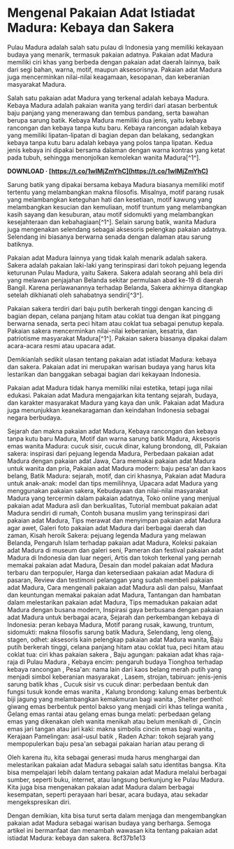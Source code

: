 
 
# Mengenal Pakaian Adat Istiadat Madura: Kebaya dan Sakera
 
Pulau Madura adalah salah satu pulau di Indonesia yang memiliki kekayaan budaya yang menarik, termasuk pakaian adatnya. Pakaian adat Madura memiliki ciri khas yang berbeda dengan pakaian adat daerah lainnya, baik dari segi bahan, warna, motif, maupun aksesorisnya. Pakaian adat Madura juga mencerminkan nilai-nilai keagamaan, kesopanan, dan keberanian masyarakat Madura.
 
Salah satu pakaian adat Madura yang terkenal adalah kebaya Madura. Kebaya Madura adalah pakaian wanita yang terdiri dari atasan berbentuk baju panjang yang menerawang dan tembus pandang, serta bawahan berupa sarung batik. Kebaya Madura memiliki dua jenis, yaitu kebaya rancongan dan kebaya tanpa kutu baru. Kebaya rancongan adalah kebaya yang memiliki lipatan-lipatan di bagian depan dan belakang, sedangkan kebaya tanpa kutu baru adalah kebaya yang polos tanpa lipatan. Kedua jenis kebaya ini dipakai bersama dalaman dengan warna kontras yang ketat pada tubuh, sehingga menonjolkan kemolekan wanita Madura[^1^].
 
**DOWNLOAD · [https://t.co/1wlMjZmYhC](https://t.co/1wlMjZmYhC)**


 
Sarung batik yang dipakai bersama kebaya Madura biasanya memiliki motif tertentu yang melambangkan makna filosofis. Misalnya, motif parang rusak yang melambangkan keteguhan hati dan kesetiaan, motif kawung yang melambangkan kesucian dan kemuliaan, motif truntum yang melambangkan kasih sayang dan kesuburan, atau motif sidomukti yang melambangkan kesejahteraan dan kebahagiaan[^1^]. Selain sarung batik, wanita Madura juga mengenakan selendang sebagai aksesoris pelengkap pakaian adatnya. Selendang ini biasanya berwarna senada dengan dalaman atau sarung batiknya.
 
Pakaian adat Madura lainnya yang tidak kalah menarik adalah sakera. Sakera adalah pakaian laki-laki yang terinspirasi dari tokoh pejuang legenda keturunan Pulau Madura, yaitu Sakera. Sakera adalah seorang ahli bela diri yang melawan penjajahan Belanda sekitar permulaan abad ke-19 di daerah Bangil. Karena perlawanannya terhadap Belanda, Sakera akhirnya ditangkap setelah dikhianati oleh sahabatnya sendiri[^3^].
 
Pakaian sakera terdiri dari baju putih berkerah tinggi dengan kancing di bagian depan, celana panjang hitam atau coklat tua dengan ikat pinggang berwarna senada, serta peci hitam atau coklat tua sebagai penutup kepala. Pakaian sakera mencerminkan nilai-nilai keberanian, kesatria, dan patriotisme masyarakat Madura[^1^]. Pakaian sakera biasanya dipakai dalam acara-acara resmi atau upacara adat.
 
Demikianlah sedikit ulasan tentang pakaian adat istiadat Madura: kebaya dan sakera. Pakaian adat ini merupakan warisan budaya yang harus kita lestarikan dan banggakan sebagai bagian dari kekayaan Indonesia.

Pakaian adat Madura tidak hanya memiliki nilai estetika, tetapi juga nilai edukasi. Pakaian adat Madura mengajarkan kita tentang sejarah, budaya, dan karakter masyarakat Madura yang kaya dan unik. Pakaian adat Madura juga menunjukkan keanekaragaman dan keindahan Indonesia sebagai negara berbudaya.
 
Sejarah dan makna pakaian adat Madura,  Kebaya rancongan dan kebaya tanpa kutu baru Madura,  Motif dan warna sarung batik Madura,  Aksesoris emas wanita Madura: cucuk sisir, cucuk dinar, kalung brondong, dll,  Pakaian sakera: inspirasi dari pejuang legenda Madura,  Perbedaan pakaian adat Madura dengan pakaian adat Jawa,  Cara memakai pakaian adat Madura untuk wanita dan pria,  Pakaian adat Madura modern: baju pesa'an dan kaos belang,  Batik Madura: sejarah, motif, dan ciri khasnya,  Pakaian adat Madura untuk anak-anak: model dan tips memilihnya,  Upacara adat Madura yang menggunakan pakaian sakera,  Kebudayaan dan nilai-nilai masyarakat Madura yang tercermin dalam pakaian adatnya,  Toko online yang menjual pakaian adat Madura asli dan berkualitas,  Tutorial membuat pakaian adat Madura sendiri di rumah,  Contoh busana muslim yang terinspirasi dari pakaian adat Madura,  Tips merawat dan menyimpan pakaian adat Madura agar awet,  Galeri foto pakaian adat Madura dari berbagai daerah dan zaman,  Kisah heroik Sakera: pejuang legenda Madura yang melawan Belanda,  Pengaruh Islam terhadap pakaian adat Madura,  Koleksi pakaian adat Madura di museum dan galeri seni,  Pameran dan festival pakaian adat Madura di Indonesia dan luar negeri,  Artis dan tokoh terkenal yang pernah memakai pakaian adat Madura,  Desain dan model pakaian adat Madura terbaru dan terpopuler,  Harga dan ketersediaan pakaian adat Madura di pasaran,  Review dan testimoni pelanggan yang sudah membeli pakaian adat Madura,  Cara mengenali pakaian adat Madura asli dan palsu,  Manfaat dan keuntungan memakai pakaian adat Madura,  Tantangan dan hambatan dalam melestarikan pakaian adat Madura,  Tips memadukan pakaian adat Madura dengan busana modern,  Inspirasi gaya berbusana dengan pakaian adat Madura untuk berbagai acara,  Sejarah dan perkembangan kebaya di Indonesia: peran kebaya Madura,  Motif parang rusak, kawung, truntum, sidomukti: makna filosofis sarung batik Madura,  Selendang, leng oleng, stagen, odhet: aksesoris kain pelengkap pakaian adat Madura wanita,  Baju putih berkerah tinggi, celana panjang hitam atau coklat tua, peci hitam atau coklat tua: ciri khas pakaian sakera ,  Baju agungan: pakaian adat khas raja-raja di Pulau Madura ,  Kebaya encim: pengaruh budaya Tionghoa terhadap kebaya rancongan ,  Pesa'an: nama lain dari kaos belang merah putih yang menjadi simbol keberanian masyarakat ,  Lasem, strojan, tabiruan: jenis-jenis sarung batik khas ,  Cucuk sisir vs cucuk dinar: perbedaan bentuk dan fungsi tusuk konde emas wanita ,  Kalung brondong: kalung emas berbentuk biji jagung yang melambangkan kemakmuran bagi wanita ,  Shelter penthol: giwang emas berbentuk pentol bakso yang menjadi ciri khas telinga wanita ,  Gelang emas rantai atau gelang emas bunga melati: perbedaan gelang emas yang dikenakan oleh wanita menikah atau belum menikah di ,  Cincin emas jari tangan atau jari kaki: makna simbolis cincin emas bagi wanita ,  Kerajaan Pamelingan: asal-usul batik ,  Raden Azhar: tokoh sejarah yang mempopulerkan baju pesa'an sebagai pakaian harian atau perang di
 
Oleh karena itu, kita sebagai generasi muda harus menghargai dan melestarikan pakaian adat Madura sebagai salah satu identitas bangsa. Kita bisa mempelajari lebih dalam tentang pakaian adat Madura melalui berbagai sumber, seperti buku, internet, atau langsung berkunjung ke Pulau Madura. Kita juga bisa mengenakan pakaian adat Madura dalam berbagai kesempatan, seperti perayaan hari besar, acara budaya, atau sekadar mengekspresikan diri.
 
Dengan demikian, kita bisa turut serta dalam menjaga dan mengembangkan pakaian adat Madura sebagai warisan budaya yang berharga. Semoga artikel ini bermanfaat dan menambah wawasan kita tentang pakaian adat istiadat Madura: kebaya dan sakera.
 8cf37b1e13
 
